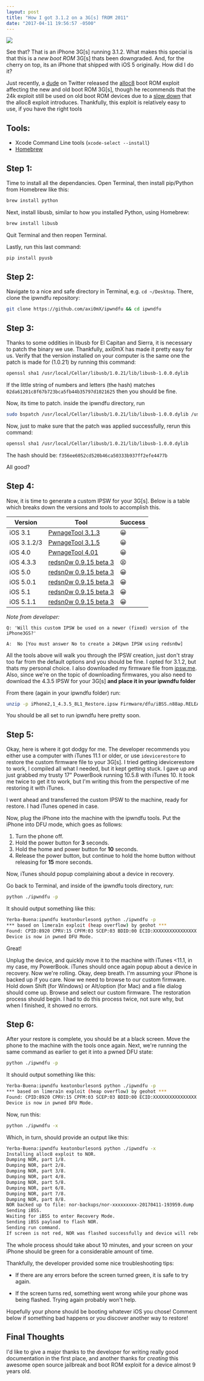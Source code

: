 ```yaml
---
layout: post
title: "How I got 3.1.2 on a 3G[s] fROM 2011"
date: "2017-04-11 19:56:57 -0500"
---
```

![](http://images.128keaton.com/iphone3gs3.1.2.jpg)

See that? That is an iPhone 3G[s] running 3.1.2. What makes this special is that this is a *new boot ROM* 3G[s] thats been downgraded. And, for the cherry on top, its an iPhone that shipped with iOS 5 originally. How did I do it?

Just recently, a [dude](https://twitter.com/axi0mX) on Twitter released the [alloc8](https://github.com/axi0mX/alloc8) boot ROM exploit affecting the new and old boot ROM 3G[s], though he recommends that the 24k exploit still be used on old boot ROM devices due to a [slow down](https://github.com/axi0mX/ipwndfu/blob/master/JAILBREAK-GUIDE.md#3-second-delays-when-using-a-phone-jailbroken-with-alloc8) that the alloc8 exploit introduces. Thankfully, this exploit is relatively easy to use, if you have the right tools

## Tools:
* Xcode Command Line tools (`xcode-select --install`)
* [Homebrew](https://brew.sh/)


## Step 1:

Time to install all the dependancies.
Open Terminal, then install pip/Python from Homebrew like this:

``` bash
brew install python
```

Next, install libusb, similar to how you installed Python, using Homebrew:
``` bash
brew install libusb
```

Quit Terminal and then reopen Terminal.

Lastly, run this last command:
``` bash
pip install pyusb
```

## Step 2:

Navigate to a nice and safe directory in Terminal, e.g. `cd ~/Desktop`. There, clone the ipwndfu repository:

``` bash
git clone https://github.com/axi0mX/ipwndfu && cd ipwndfu
```

## Step 3:

Thanks to some oddities in libusb for El Capitan and Sierra, it is necessary to patch the binary we use. Thankfully, axi0mX has made it pretty easy for us.
Verify that the version installed on your computer is the same one the patch is made for (1.0.21) by running this command:
``` bash
openssl sha1 /usr/local/Cellar/libusb/1.0.21/lib/libusb-1.0.0.dylib
```

If the little string of numbers and letters (the hash) matches `02da61201c8f67b723bca5fb44b35797d1021625` then you should be fine.

Now, its time to patch. inside the ipwndfu directory, run
``` bash
sudo bspatch /usr/local/Cellar/libusb/1.0.21/lib/libusb-1.0.0.dylib /usr/local/Cellar/libusb/1.0.21/lib/libusb-1.0.0.dylib libusb-patches/libusb-1.0.21-02da61201c8f67b723bca5fb44b35797d1021625.patch
```

Now, just to make sure that the patch was applied successfully, rerun this command:
``` bash
openssl sha1 /usr/local/Cellar/libusb/1.0.21/lib/libusb-1.0.0.dylib
```

The hash should be: `f356ee6052cd520b46ca50333b937ff2efe4477b`

All good?

## Step 4:

Now, it is time to generate a custom IPSW for your 3G[s]. Below is a table which breaks down the versions and tools to accomplish this.

| Version     | Tool                                                                                            | Success |
|-------------|-------------------------------------------------------------------------------------------------|---------|
| iOS 3.1     | [PwnageTool 3.1.3](https://github.com/axi0mX/PwnageTool-mirror/raw/master/PwnageTool_3.1.3.dmg) | 😀      |
| iOS 3.1.2/3 | [PwnageTool 3.1.5](https://github.com/axi0mX/PwnageTool-mirror/raw/master/PwnageTool_3.1.5.dmg) | 😀      |
| iOS 4.0     | [PwnageTool 4.01](https://github.com/axi0mX/PwnageTool-mirror/raw/master/PwnageTool_4.01.dmg)   | 😀      |
| iOS 4.3.3   | [redsn0w 0.9.15 beta 3](http://www.iphonehacks.com/download-redsn0w)                            | 😫      |
| iOS 5.0     | [redsn0w 0.9.15 beta 3](http://www.iphonehacks.com/download-redsn0w)                            | 😀      |
| iOS 5.0.1   | [redsn0w 0.9.15 beta 3](http://www.iphonehacks.com/download-redsn0w)                            | 😀      |
| iOS 5.1     | [redsn0w 0.9.15 beta 3](http://www.iphonehacks.com/download-redsn0w)                            | 😀      |
| iOS 5.1.1   | [redsn0w 0.9.15 beta 3](http://www.iphonehacks.com/download-redsn0w)                            | 😀      |

*Note from developer:*

```
Q: 'Will this custom IPSW be used on a newer (fixed) version of the iPhone3GS?'

A:  No [You must answer No to create a 24Kpwn IPSW using redsn0w]
```

All the tools above will walk you through the IPSW creation, just don't stray too far from the default options and you should be fine. I opted for 3.1.2, but thats my personal choice. I also downloaded my firmware file from [ipsw.me](http://ipsw.me). Also, since we're on the topic of downloading firmwares, you also need to download the 4.3.5 IPSW for your 3G[s] **and place it in your ipwndfu folder**

From there (again in your ipwndfu folder) run:
``` bash
unzip -p iPhone2,1_4.3.5_8L1_Restore.ipsw Firmware/dfu/iBSS.n88ap.RELEASE.dfu > n88ap-iBSS-4.3.5.img3
```

You should be all set to run ipwndfu here pretty soon.

## Step 5:
Okay, here is where it got dodgy for me. The developer recommends you either use a computer with iTunes 11.1 or older, or use `idevicerestore` to restore the custom firmware file to your 3G[s]. I tried getting idevicerestore to work, I compiled all what I needed, but it kept getting stuck. I gave up and just grabbed my trusty 17" PowerBook running 10.5.8 with iTunes 10. It took me twice to get it to work, but I'm writing this from the perspective of me restoring it with iTunes.

I went ahead and transferred the custom IPSW to the machine, ready for restore. I had iTunes opened in case.

Now, plug the iPhone into the machine with the ipwndfu tools. Put the iPhone into DFU mode, which goes as follows:

1. Turn the phone off.
2. Hold the power button for **3** seconds.
3. Hold the home and power button for **10** seconds.
4. Release the power button, but continue to hold the home button without releasing for **15** more seconds.

Now, iTunes should popup complaining about a device in recovery.

Go back to Terminal, and inside of the ipwndfu tools directory, run:
``` bash
python ./ipwndfu -p
```

It should output something like this:
``` bash
Yerba-Buena:ipwndfu keatonburleson$ python ./ipwndfu -p
*** based on limera1n exploit (heap overflow) by geohot ***
Found: CPID:8920 CPRV:15 CPFM:03 SCEP:03 BDID:00 ECID:XXXXXXXXXXXXXXXX SRTG:[iBoot-359.3.2]
Device is now in pwned DFU Mode.
```

Great!

Unplug the device, and quickly move it to the machine with iTunes <11.1, in my case, my PowerBook. iTunes should once again popup about a device in recovery. Now we're rolling. Okay, deep breath. I'm assuming your iPhone is backed up if you care. Now we need to browse to our custom firmware. Hold down Shift (for Windows) or Alt/option (for Mac) and a file dialog should come up. Browse and select our custom firmware. The restoration process should begin. I had to do this process twice, not sure why, but when I finished, it showed no errors.

## Step 6:

After your restore is complete, you should be at a black screen. Move the phone to the machine with the tools once again. Next, we're running the same command as earlier to get it into a pwned DFU state:

``` bash
python ./ipwndfu -p
```

It should output something like this:
``` bash
Yerba-Buena:ipwndfu keatonburleson$ python ./ipwndfu -p
*** based on limera1n exploit (heap overflow) by geohot ***
Found: CPID:8920 CPRV:15 CPFM:03 SCEP:03 BDID:00 ECID:XXXXXXXXXXXXXXXX SRTG:[iBoot-359.3.2]
Device is now in pwned DFU Mode.
```


Now, run this:
``` bash
python ./ipwndfu -x
```

Which, in turn, should provide an output like this:
``` bash
Yerba-Buena:ipwndfu keatonburleson$ python ./ipwndfu -x
Installing alloc8 exploit to NOR.
Dumping NOR, part 1/8.
Dumping NOR, part 2/8.
Dumping NOR, part 3/8.
Dumping NOR, part 4/8.
Dumping NOR, part 5/8.
Dumping NOR, part 6/8.
Dumping NOR, part 7/8.
Dumping NOR, part 8/8.
NOR backed up to file: nor-backups/nor-xxxxxxxxx-20170411-193959.dump
Sending iBSS.
Waiting for iBSS to enter Recovery Mode.
Sending iBSS payload to flash NOR.
Sending run command.
If screen is not red, NOR was flashed successfully and device will reboot.
```
The whole process should take about 10 minutes, and your screen on your iPhone should be green for a considerable amount of time.

Thankfully, the developer provided some nice troubleshooting tips:

* If there are any errors before the screen turned green, it is safe to try again.

* If the screen turns red, something went wrong while your phone was being flashed. Trying again probably won't help.

Hopefully your phone should be booting whatever iOS you chose! Comment below if something bad happens or you discover another way to restore!

## Final Thoughts

I'd like to give a major thanks to the developer for writing really good documentation in the first place, and another thanks for *creating* this awesome open source jailbreak and boot ROM exploit for a device almost 9 years old.
